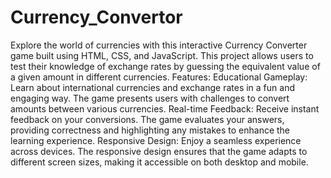 # Currency_Convertor
Explore the world of currencies with this interactive Currency Converter game built using HTML, CSS, and JavaScript. This project allows users to test their knowledge of exchange rates by guessing the equivalent value of a given amount in different currencies.
Features:
Educational Gameplay: Learn about international currencies and exchange rates in a fun and engaging way. The game presents users with challenges to convert amounts between various currencies.
Real-time Feedback: Receive instant feedback on your conversions. The game evaluates your answers, providing correctness and highlighting any mistakes to enhance the learning experience.
Responsive Design: Enjoy a seamless experience across devices. The responsive design ensures that the game adapts to different screen sizes, making it accessible on both desktop and mobile.
